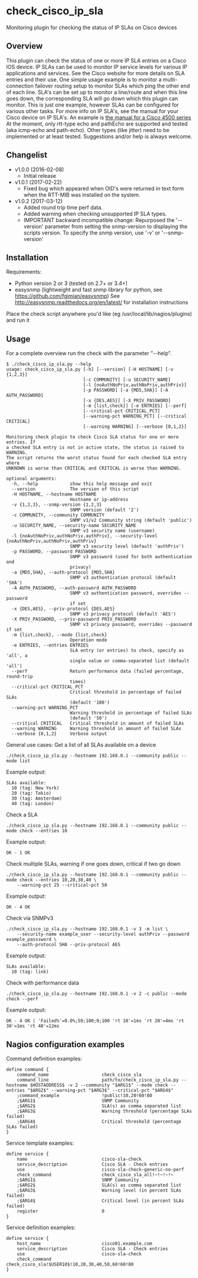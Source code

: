 # check_cisco_ip_sla
Monitoring plugin for checking the status of IP SLAs on Cisco devices

## Overview
This plugin can check the status of one or more IP SLA entries on a Cisco IOS device. IP SLAs can be used to monitor
IP service levels for various IP applications and services. See the Cisco website for more details on SLA entries
and their use. One simple usage example is to monitor a multi-connection failover routing setup to monitor SLAs which
ping the other end of each line. SLA's can be set up to monitor a line/route and when this line goes down, the
corresponding SLA will go down which this plugin can monitor. This is just one example, however SLAs can be configured
for various other tasks. For more info on IP SLA's, see the manual for your Cisco device on IP SLA's. An example is
[the manual for a Cisco 4500 series](http://www.cisco.com/c/en/us/td/docs/switches/lan/catalyst4500/12-2/44sg/configuration/guide/Wrapper-44SG/swipsla.html)
At the moment, only rtt-type echo and pathEcho are supported and tested (aka icmp-echo and path-echo). Other types
(like jitter) need to be implemented or at least tested. Suggestions and/or help is always welcome.

## Changelist
* v1.0.0 (2016-02-08)
  * Initial release
* v1.0.1 (2017-02-22)
  * Fixed bug which appeared when OID's were returned in text form when 
the RTT-MIB was installed on the system.
* v1.0.2 (2017-03-12)
  * Added round trip time perf data. 
  * Added warning when checking unsupported IP SLA types.
  * IMPORTANT backward incompatible change: Repurposed the '--version' parameter from setting the snmp-version to displaying the scripts version. 
    To specify the snmp version, use '-v' or '--snmp-version'

## Installation
Requirements:
* Python version 2 or 3 (tested on 2.7+ or 3.4+)
* easysnmp (lightweight and fast snmp library for python, see https://github.com/fgimian/easysnmp)
    See http://easysnmp.readthedocs.org/en/latest/ for installation instructions

Place the check script anywhere you'd like (eg /usr/local/lib/nagios/plugins) and run it

## Usage
For a complete overview run the check with the parameter "--help".

```
$ ./check_cisco_ip_sla.py --help
usage: check_cisco_ip_sla.py [-h] [--version] [-H HOSTNAME] [-v {1,2,3}]
                             [-c COMMUNITY] [-u SECURITY_NAME]
                             [-l {noAuthNoPriv,authNoPriv,authPriv}]
                             [-p PASSWORD] [-a {MD5,SHA}] [-A AUTH_PASSWORD]
                             [-x {DES,AES}] [-X PRIV_PASSWORD]
                             [-m {list,check}] [-e ENTRIES] [--perf]
                             [--critical-pct CRITICAL_PCT]
                             [--warning-pct WARNING_PCT] [--critical CRITICAL]
                             [--warning WARNING] [--verbose {0,1,2}]

Monitoring check plugin to check Cisco SLA status for one or more entries. If
a checked SLA entry is not in active state, the status is raised to WARNING.
The script returns the worst status found for each checked SLA entry where
UNKNOWN is worse than CRITICAL and CRITICAL is worse than WARNING.

optional arguments:
  -h, --help            show this help message and exit
  --version             The version of this script
  -H HOSTNAME, --hostname HOSTNAME
                        Hostname or ip-address
  -v {1,2,3}, --snmp-version {1,2,3}
                        SNMP version (default '2')
  -c COMMUNITY, --community COMMUNITY
                        SNMP v1/v2 Community string (default 'public')
  -u SECURITY_NAME, --security-name SECURITY_NAME
                        SNMP v3 security name (username)
  -l {noAuthNoPriv,authNoPriv,authPriv}, --security-level {noAuthNoPriv,authNoPriv,authPriv}
                        SNMP v3 security level (default 'authPriv')
  -p PASSWORD, --password PASSWORD
                        SNMP v3 password (used for both authentication and
                        privacy)
  -a {MD5,SHA}, --auth-protocol {MD5,SHA}
                        SNMP v3 authentication protocol (default 'SHA')
  -A AUTH_PASSWORD, --auth-password AUTH_PASSWORD
                        SNMP v3 authentication password, overrides --password
                        if set
  -x {DES,AES}, --priv-protocol {DES,AES}
                        SNMP v3 privacy protocol (default 'AES')
  -X PRIV_PASSWORD, --priv-password PRIV_PASSWORD
                        SNMP v3 privacy password, overrides --password if set
  -m {list,check}, --mode {list,check}
                        Operation mode
  -e ENTRIES, --entries ENTRIES
                        SLA entry (or entries) to check, specify as 'all', a
                        single value or comma-separated list (default 'all')
  --perf                Return performance data (failed percentage, round-trip
                        times)
  --critical-pct CRITICAL_PCT
                        Critical threshold in percentage of failed SLAs
                        (default '100')
  --warning-pct WARNING_PCT
                        Warning threshold in percentage of failed SLAs
                        (default '50')
  --critical CRITICAL   Critical threshold in amount of failed SLAs
  --warning WARNING     Warning threshold in amount of failed SLAs
  --verbose {0,1,2}     Verbose output

```



General use cases:
Get a list of all SLAs available on a device
```
./check_cisco_ip_sla.py --hostname 192.168.0.1 --community public --mode list
```
Example output:
```
SLAs available:
  10 (tag: New York)
  20 (tag: Tokio)
  30 (tag: Amsterdam)
  40 (tag: London)
```

Check a SLA
```
./check_cisco_ip_sla.py --hostname 192.168.0.1 --community public --mode check --entries 10
```
Example output:
```
OK - 1 OK
```

Check multiple SLAs, warning if one goes down, critical if two go down
```
./check_cisco_ip_sla.py --hostname 192.168.0.1 --community public --mode check --entries 10,20,30,40 \
    --warning-pct 25 --critical-pct 50
```
Example output:
```
OK - 4 OK
```

Check via SNMPv3
```
./check_cisco_ip_sla.py --hostname 192.168.0.1 -v 3 -m list \
    --security-name example_user --security-level authPriv --password example_passsword \
    --auth-protocol SHA --priv-protocol AES
```
Example output:
```
SLAs available:
  10 (tag: link)
```

Check with performance data
```
./check_cisco_ip_sla.py --hostname 192.168.0.1 -v 2 -c public --mode check --perf
```
Example output:
```
OK - 4 OK | 'Failed%'=0.0%;50;100;0;100 'rt 10'=1ms 'rt 20'=4ms 'rt 30'=1ms 'rt 40'=12ms
```

## Nagios configuration examples
Command definition examples:
```
define command {
    command_name                    check_cisco_sla
    command_line                    path/to/check_cisco_ip_sla.py --hostname $HOSTADDRESS$ -v 2 --community "$ARG1$" --mode check --entries "$ARG2$" --warning-pct "$ARG3$" --critical-pct "$ARG4$"
    ;command_example                !public!10,20!60!80
    ;$ARG1$                         SNMP Community
    ;$ARG2$                         SLA(s) as comma separated list
    ;$ARG3$                         Warning threshold (percentage SLAs failed)
    ;$ARG4$                         Critical threshold (percentage SLAs failed)
}
```

Service template examples:
```
define service {
    name                            cisco-sla-check
    service_description             Cisco SLA - Check entries
    use                             cisco-sla-check-generic-no-perf
    check_command                   check_cisco_sla_all!~!~!~!~
    ;$ARG1$                         SNMP Community
    ;$ARG2$                         SLA(s) as comma separated list
    ;$ARG3$                         Warning level (in percent SLAs failed)
    ;$ARG4$                         Critical level (in percent SLAs failed)
    register                        0
}
```

Service definition examples:
```
define service {
    host_name                       cisco01.example.com
    service_description             Cisco SLA - Check entries
    use                             cisco-sla-check
    check_command                   check_cisco_sla!$USER10$!10,20,30,40,50,60!60!80
}
```


